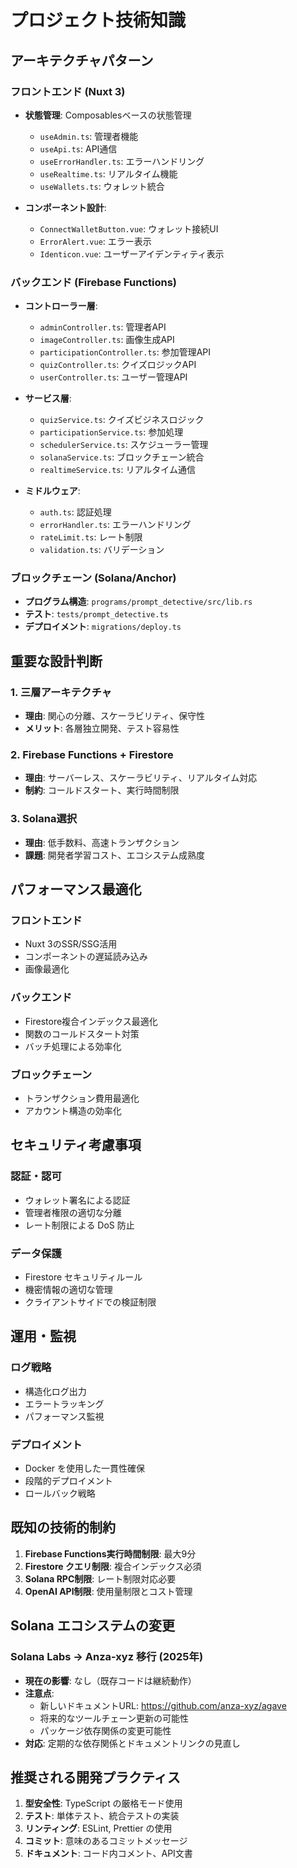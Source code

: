 # プロジェクト技術知識

## アーキテクチャパターン

### フロントエンド (Nuxt 3)
- **状態管理**: Composablesベースの状態管理
  - `useAdmin.ts`: 管理者機能
  - `useApi.ts`: API通信
  - `useErrorHandler.ts`: エラーハンドリング
  - `useRealtime.ts`: リアルタイム機能
  - `useWallets.ts`: ウォレット統合

- **コンポーネント設計**:
  - `ConnectWalletButton.vue`: ウォレット接続UI
  - `ErrorAlert.vue`: エラー表示
  - `Identicon.vue`: ユーザーアイデンティティ表示

### バックエンド (Firebase Functions)
- **コントローラー層**:
  - `adminController.ts`: 管理者API
  - `imageController.ts`: 画像生成API
  - `participationController.ts`: 参加管理API
  - `quizController.ts`: クイズロジックAPI
  - `userController.ts`: ユーザー管理API

- **サービス層**:
  - `quizService.ts`: クイズビジネスロジック
  - `participationService.ts`: 参加処理
  - `schedulerService.ts`: スケジューラー管理
  - `solanaService.ts`: ブロックチェーン統合
  - `realtimeService.ts`: リアルタイム通信

- **ミドルウェア**:
  - `auth.ts`: 認証処理
  - `errorHandler.ts`: エラーハンドリング
  - `rateLimit.ts`: レート制限
  - `validation.ts`: バリデーション

### ブロックチェーン (Solana/Anchor)
- **プログラム構造**: `programs/prompt_detective/src/lib.rs`
- **テスト**: `tests/prompt_detective.ts`
- **デプロイメント**: `migrations/deploy.ts`

## 重要な設計判断

### 1. 三層アーキテクチャ
- **理由**: 関心の分離、スケーラビリティ、保守性
- **メリット**: 各層独立開発、テスト容易性

### 2. Firebase Functions + Firestore
- **理由**: サーバーレス、スケーラビリティ、リアルタイム対応
- **制約**: コールドスタート、実行時間制限

### 3. Solana選択
- **理由**: 低手数料、高速トランザクション
- **課題**: 開発者学習コスト、エコシステム成熟度

## パフォーマンス最適化

### フロントエンド
- Nuxt 3のSSR/SSG活用
- コンポーネントの遅延読み込み
- 画像最適化

### バックエンド
- Firestore複合インデックス最適化
- 関数のコールドスタート対策
- バッチ処理による効率化

### ブロックチェーン
- トランザクション費用最適化
- アカウント構造の効率化

## セキュリティ考慮事項

### 認証・認可
- ウォレット署名による認証
- 管理者権限の適切な分離
- レート制限による DoS 防止

### データ保護
- Firestore セキュリティルール
- 機密情報の適切な管理
- クライアントサイドでの検証制限

## 運用・監視

### ログ戦略
- 構造化ログ出力
- エラートラッキング
- パフォーマンス監視

### デプロイメント
- Docker を使用した一貫性確保
- 段階的デプロイメント
- ロールバック戦略

## 既知の技術的制約

1. **Firebase Functions実行時間制限**: 最大9分
2. **Firestore クエリ制限**: 複合インデックス必須
3. **Solana RPC制限**: レート制限対応必要
4. **OpenAI API制限**: 使用量制限とコスト管理

## Solana エコシステムの変更

### Solana Labs → Anza-xyz 移行 (2025年)
- **現在の影響**: なし（既存コードは継続動作）
- **注意点**: 
  - 新しいドキュメントURL: https://github.com/anza-xyz/agave
  - 将来的なツールチェーン更新の可能性
  - パッケージ依存関係の変更可能性
- **対応**: 定期的な依存関係とドキュメントリンクの見直し

## 推奨される開発プラクティス

1. **型安全性**: TypeScript の厳格モード使用
2. **テスト**: 単体テスト、統合テストの実装
3. **リンティング**: ESLint, Prettier の使用
4. **コミット**: 意味のあるコミットメッセージ
5. **ドキュメント**: コード内コメント、API文書